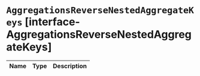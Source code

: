 # `AggregationsReverseNestedAggregateKeys` [interface-AggregationsReverseNestedAggregateKeys]

| Name | Type | Description |
| - | - | - |
